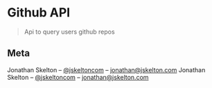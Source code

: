 # Github API
> Api to query users github repos

## Meta

Jonathan Skelton – [@jskeltoncom](https://twitter.com/jskeltoncom) – jonathan@jskelton.com
Jonathan Skelton – [@jskeltoncom](https://twitter.com/jskeltoncom) – jonathan@jskelton.com
